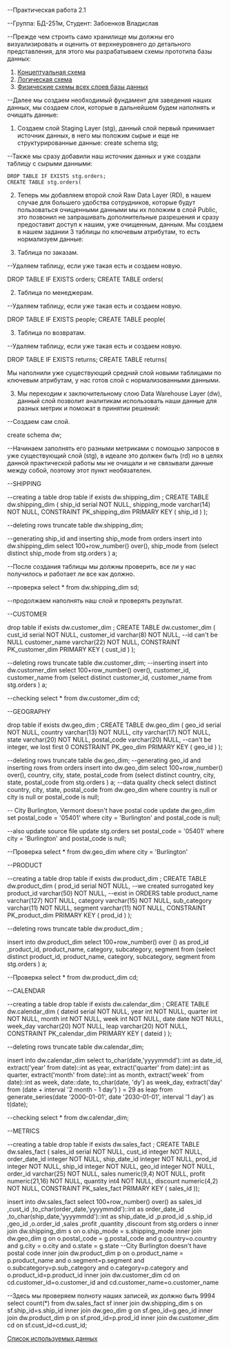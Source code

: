 --Практическая работа 2.1

--Группа: БД-251м, Студент: Забоенков Владислав

--Прежде чем строить само хранилище мы должны его визуализировать и оценить от верхнеуровнего до детального представления, для этого мы разрабатываем схемы прототипа базы данных:
1. [Концептуальная схема](https://github.com/St73-oss/DEP-MGPU/blob/main/Module02/%D0%9A%D0%BE%D0%BD%D1%86%D0%B5%D0%BF%D1%82%D1%83%D0%B0%D0%BB%D1%8C%D0%BD%D0%B0%D1%8F%20%D0%BC%D0%BE%D0%B4%D0%B5%D0%BB%D1%8C/%D0%9A%D0%BE%D0%BD%D1%86%D0%B5%D0%BF%D1%82%D1%83%D0%B0%D0%BB%D1%8C%D0%BD%D0%B0%D1%8F%20%D0%BC%D0%BE%D0%B4%D0%B5%D0%BB%D1%8C.png)
2. [Логическая схема](https://github.com/St73-oss/DEP-MGPU/tree/main/Module02/%D0%9B%D0%BE%D0%B3%D0%B8%D1%87%D0%B5%D1%81%D0%BA%D0%B0%D1%8F%20%D1%81%D1%85%D0%B5%D0%BC%D0%B0)
3. [Физические схемы всех слоев базы данных](https://github.com/St73-oss/DEP-MGPU/tree/main/Module02/%D0%A4%D0%B8%D0%B7%D0%B8%D1%87%D0%B5%D1%81%D0%BA%D0%B8%D0%B5%20%D1%81%D1%85%D0%B5%D0%BC%D1%8B%20%D0%91%D0%94)

--Далее мы создаем необходимый фундамент для заведения наших данных, мы создаем слои, которые в дальнейшем будем наполнять и очищать данные:
1. Создаем слой Staging Layer (stg), данный слой первый принимает источник данных, в него мы положим сырые и еще не структурированные данные:
    create schema stg;

--Также мы сразу добавили наш источник данных и уже создали таблицу с сырыми данными:

    DROP TABLE IF EXISTS stg.orders;
    CREATE TABLE stg.orders(
2. Теперь мы добавляем второй слой Raw Data Layer (RD), в нашем случае для большего удобства сотрудников, которые будут пользоваться очищенными данными мы их положим в слой Public, это позвонил не запрашивать дополнительные разрешения и сразу предоставит доступ к нашим, уже очищенным, данным. Мы создаем в нашем задании 3 таблицы по ключевым атрибутам, то есть нормализуем данные:

1. Таблица по заказам.

--Удаляем таблицу, если уже такая есть и создаем новую.
   
   DROP TABLE IF EXISTS orders;
   CREATE TABLE orders(

2. Таблица по менеджерам.

--Удаляем таблицу, если уже такая есть и создаем новую.
   
   DROP TABLE IF EXISTS people;
   CREATE TABLE people(

3. Таблица по возвратам.

--Удаляем таблицу, если уже такая есть и создаем новую.
   
   DROP TABLE IF EXISTS returns;
   CREATE TABLE returns(

Мы наполнили уже существующий средний слой новыми таблицами по ключевым атрибутам, у нас готов слой с нормализованными данными.

3. Мы переходим к заключительному слою Data Warehouse Layer (dw), данный слой позволит аналитикам использовать наши данные для разных метрик и поможат в принятии решений:

--Создаем сам слой.

create schema dw;


--Начинаем заполнять его разными метриками с помощью запросов в уже существующий слой (stg), в идеале это должен быть (rd) но в целях данной практической работы мы не очищали и не связывали данные между собой, поэтому этот пункт необязателен.

--SHIPPING

--creating a table
drop table if exists dw.shipping_dim ;
CREATE TABLE dw.shipping_dim
(
 ship_id       serial NOT NULL,
 shipping_mode varchar(14) NOT NULL,
 CONSTRAINT PK_shipping_dim PRIMARY KEY ( ship_id )
);

--deleting rows
truncate table dw.shipping_dim;

--generating ship_id and inserting ship_mode from orders
insert into dw.shipping_dim 
select 100+row_number() over(), ship_mode from (select distinct ship_mode from stg.orders ) a;

--После создания таблицы мы должны проверить, все ли у нас получилось и работает ли все как должно.

--проверка
select * from dw.shipping_dim sd;

--продолжаем наполнять наш слой и проверять результат.

--CUSTOMER

drop table if exists dw.customer_dim ;
CREATE TABLE dw.customer_dim
(
cust_id serial NOT NULL,
customer_id   varchar(8) NOT NULL, --id can't be NULL
 customer_name varchar(22) NOT NULL,
 CONSTRAINT PK_customer_dim PRIMARY KEY ( cust_id )
);

--deleting rows
truncate table dw.customer_dim;
--inserting
insert into dw.customer_dim 
select 100+row_number() over(), customer_id, customer_name from (select distinct customer_id, customer_name from stg.orders ) a;

--checking
select * from dw.customer_dim cd;

--GEOGRAPHY

drop table if exists dw.geo_dim ;
CREATE TABLE dw.geo_dim
(
 geo_id      serial NOT NULL,
 country     varchar(13) NOT NULL,
 city        varchar(17) NOT NULL,
 state       varchar(20) NOT NULL,
 postal_code varchar(20) NULL,       --can't be integer, we lost first 0
 CONSTRAINT PK_geo_dim PRIMARY KEY ( geo_id )
);

--deleting rows
truncate table dw.geo_dim;
--generating geo_id and inserting rows from orders
insert into dw.geo_dim 
select 100+row_number() over(), country, city, state, postal_code from (select distinct country, city, state, postal_code from stg.orders ) a;
--data quality check
select distinct country, city, state, postal_code from dw.geo_dim
where country is null or city is null or postal_code is null;

-- City Burlington, Vermont doesn't have postal code
update dw.geo_dim
set postal_code = '05401'
where city = 'Burlington'  and postal_code is null;

--also update source file
update stg.orders
set postal_code = '05401'
where city = 'Burlington'  and postal_code is null;

--Проверка
select * from dw.geo_dim
where city = 'Burlington'

--PRODUCT

--creating a table
drop table if exists dw.product_dim ;
CREATE TABLE dw.product_dim
(
 prod_id   serial NOT NULL, --we created surrogated key
 product_id   varchar(50) NOT NULL,  --exist in ORDERS table
 product_name varchar(127) NOT NULL,
 category     varchar(15) NOT NULL,
 sub_category varchar(11) NOT NULL,
 segment      varchar(11) NOT NULL,
 CONSTRAINT PK_product_dim PRIMARY KEY ( prod_id )
);

--deleting rows
truncate table dw.product_dim ;

insert into dw.product_dim 
select 100+row_number() over () as prod_id ,product_id, product_name, category, subcategory, segment from (select distinct product_id, product_name, category, subcategory, segment from stg.orders ) a;

--Проверка
select * from dw.product_dim cd;

--CALENDAR

--creating a table
drop table if exists dw.calendar_dim ;
CREATE TABLE dw.calendar_dim
(
dateid serial  NOT NULL,
year        int NOT NULL,
quarter     int NOT NULL,
month       int NOT NULL,
week        int NOT NULL,
date        date NOT NULL,
week_day    varchar(20) NOT NULL,
leap  varchar(20) NOT NULL,
CONSTRAINT PK_calendar_dim PRIMARY KEY ( dateid )
);

--deleting rows
truncate table dw.calendar_dim;

insert into dw.calendar_dim 
select 
to_char(date,'yyyymmdd')::int as date_id,  
       extract('year' from date)::int as year,
       extract('quarter' from date)::int as quarter,
       extract('month' from date)::int as month,
       extract('week' from date)::int as week,
       date::date,
       to_char(date, 'dy') as week_day,
       extract('day' from
               (date + interval '2 month - 1 day')
              ) = 29
       as leap
  from generate_series(date '2000-01-01',
                       date '2030-01-01',
                       interval '1 day')
       as t(date);

--checking
select * from dw.calendar_dim;

--METRICS

--creating a table
drop table if exists dw.sales_fact ;
CREATE TABLE dw.sales_fact
(
 sales_id      serial NOT NULL,
 cust_id integer NOT NULL,
 order_date_id integer NOT NULL,
 ship_date_id integer NOT NULL,
 prod_id  integer NOT NULL,
 ship_id     integer NOT NULL,
 geo_id      integer NOT NULL,
 order_id    varchar(25) NOT NULL,
 sales       numeric(9,4) NOT NULL,
 profit      numeric(21,16) NOT NULL,
 quantity    int4 NOT NULL,
 discount    numeric(4,2) NOT NULL,
 CONSTRAINT PK_sales_fact PRIMARY KEY ( sales_id ));


insert into dw.sales_fact 
select
	 100+row_number() over() as sales_id
	 ,cust_id
	 ,to_char(order_date,'yyyymmdd')::int as  order_date_id
	 ,to_char(ship_date,'yyyymmdd')::int as  ship_date_id
	 ,p.prod_id
	 ,s.ship_id
	 ,geo_id
	 ,o.order_id
	 ,sales
	 ,profit
     ,quantity
	 ,discount
from stg.orders o 
inner join dw.shipping_dim s on o.ship_mode = s.shipping_mode
inner join dw.geo_dim g on o.postal_code = g.postal_code and g.country=o.country and g.city = o.city and o.state = g.state --City Burlington doesn't have postal code
inner join dw.product_dim p on o.product_name = p.product_name and o.segment=p.segment and o.subcategory=p.sub_category and o.category=p.category and o.product_id=p.product_id 
inner join dw.customer_dim cd on cd.customer_id=o.customer_id and cd.customer_name=o.customer_name 

--Здесь мы проверяем полноту наших записей, их должно быть 9994
select count(*) from dw.sales_fact sf
inner join dw.shipping_dim s on sf.ship_id=s.ship_id
inner join dw.geo_dim g on sf.geo_id=g.geo_id
inner join dw.product_dim p on sf.prod_id=p.prod_id
inner join dw.customer_dim cd on sf.cust_id=cd.cust_id;

[Список используемых данных](https://github.com/St73-oss/DEP-MGPU/tree/main/Module02/%D0%98%D1%81%D1%85%D0%BE%D0%B4%D0%BD%D1%8B%D0%B5%20%D0%B4%D0%B0%D0%BD%D0%BD%D1%8B%D0%B5)
